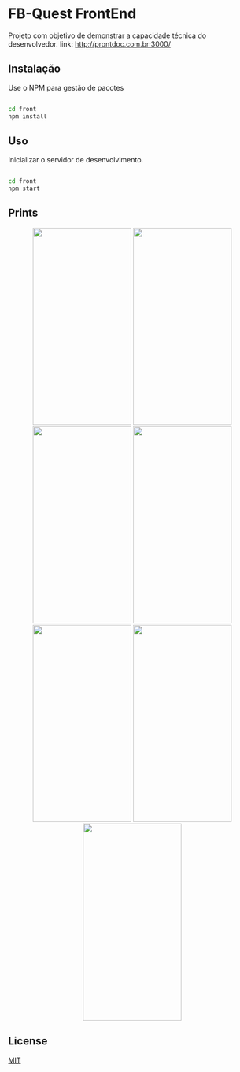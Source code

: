 # FB-Quest FrontEnd

Projeto com objetivo de demonstrar a capacidade técnica do desenvolvedor.
link: http://prontdoc.com.br:3000/

## Instalação

Use o NPM para gestão de pacotes

```bash

cd front
npm install

```

## Uso

Inicializar o servidor de desenvolvimento.

```bash

cd front
npm start

```
## Prints
<p align="center">
  <img src="http://prontdoc.com.br:3000/prints/1.jpeg" width="200" height="400"/>
  <img src="http://prontdoc.com.br:3000/prints/2.jpeg" width="200" height="400" />
  <img src="http://prontdoc.com.br:3000/prints/3.jpeg" width="200" height="400"/>
  <img src="http://prontdoc.com.br:3000/prints/4.jpeg" width="200" height="400"/>
  <img src="http://prontdoc.com.br:3000/prints/5.jpeg" width="200" height="400"/>
  <img src="http://prontdoc.com.br:3000/prints/6.jpeg" width="200" height="400"/>
  <img src="http://prontdoc.com.br:3000/prints/7.jpeg" width="200" height="400"/>
</p>

## License
[MIT](https://choosealicense.com/licenses/mit/)
